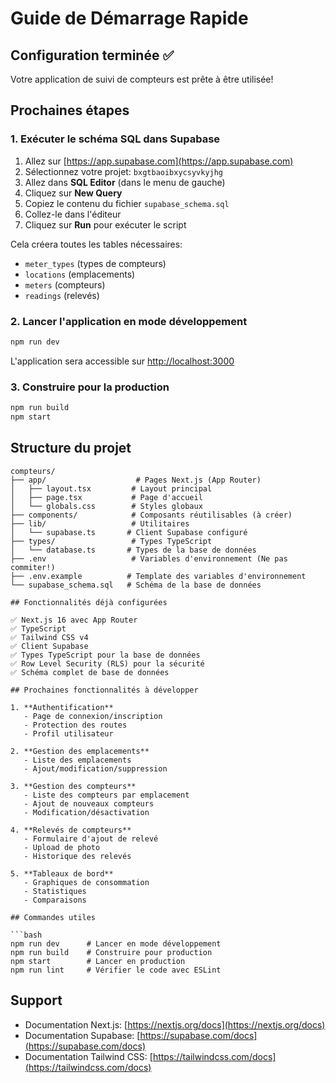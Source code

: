 # Guide de Démarrage Rapide

## Configuration terminée ✅

Votre application de suivi de compteurs est prête à être utilisée!

## Prochaines étapes

### 1. Exécuter le schéma SQL dans Supabase

1. Allez sur [https://app.supabase.com](https://app.supabase.com)
2. Sélectionnez votre projet: `bxgtbaoibxycsyvkyjhg`
3. Allez dans **SQL Editor** (dans le menu de gauche)
4. Cliquez sur **New Query**
5. Copiez le contenu du fichier `supabase_schema.sql`
6. Collez-le dans l'éditeur
7. Cliquez sur **Run** pour exécuter le script

Cela créera toutes les tables nécessaires:
- `meter_types` (types de compteurs)
- `locations` (emplacements)
- `meters` (compteurs)
- `readings` (relevés)

### 2. Lancer l'application en mode développement

```bash
npm run dev
```

L'application sera accessible sur [http://localhost:3000](http://localhost:3000)

### 3. Construire pour la production

```bash
npm run build
npm start
```

## Structure du projet

```
compteurs/
├── app/                    # Pages Next.js (App Router)
│   ├── layout.tsx         # Layout principal
│   ├── page.tsx           # Page d'accueil
│   └── globals.css        # Styles globaux
├── components/            # Composants réutilisables (à créer)
├── lib/                   # Utilitaires
│   └── supabase.ts       # Client Supabase configuré
├── types/                 # Types TypeScript
│   └── database.ts       # Types de la base de données
├── .env                   # Variables d'environnement (Ne pas commiter!)
├── .env.example          # Template des variables d'environnement
└── supabase_schema.sql   # Schéma de la base de données

## Fonctionnalités déjà configurées

✅ Next.js 16 avec App Router
✅ TypeScript
✅ Tailwind CSS v4
✅ Client Supabase
✅ Types TypeScript pour la base de données
✅ Row Level Security (RLS) pour la sécurité
✅ Schéma complet de base de données

## Prochaines fonctionnalités à développer

1. **Authentification**
   - Page de connexion/inscription
   - Protection des routes
   - Profil utilisateur

2. **Gestion des emplacements**
   - Liste des emplacements
   - Ajout/modification/suppression

3. **Gestion des compteurs**
   - Liste des compteurs par emplacement
   - Ajout de nouveaux compteurs
   - Modification/désactivation

4. **Relevés de compteurs**
   - Formulaire d'ajout de relevé
   - Upload de photo
   - Historique des relevés

5. **Tableaux de bord**
   - Graphiques de consommation
   - Statistiques
   - Comparaisons

## Commandes utiles

```bash
npm run dev      # Lancer en mode développement
npm run build    # Construire pour production
npm start        # Lancer en production
npm run lint     # Vérifier le code avec ESLint
```

## Support

- Documentation Next.js: [https://nextjs.org/docs](https://nextjs.org/docs)
- Documentation Supabase: [https://supabase.com/docs](https://supabase.com/docs)
- Documentation Tailwind CSS: [https://tailwindcss.com/docs](https://tailwindcss.com/docs)
